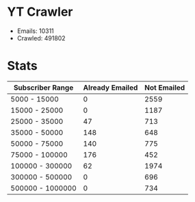 # YT Crawler
- Emails: 10311
- Crawled: 491802

# Stats
| Subscriber Range  | Already Emailed | Not Emailed |
|-------|-------|-------|
| 5000 - 15000 | 0 | 2559 |
| 15000 - 25000 | 0 | 1187 |
| 25000 - 35000 | 47 | 713 |
| 35000 - 50000 | 148 | 648 |
| 50000 - 75000 | 140 | 775 |
| 75000 - 100000 | 176 | 452 |
| 100000 - 300000 | 62 | 1974 |
| 300000 - 500000 | 0 | 696 |
| 500000 - 1000000 | 0 | 734 |
